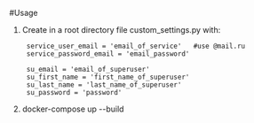#Usage

1. Create in a root directory file custom_settings.py with:

        service_user_email = 'email_of_service'   #use @mail.ru
        service_password_email = 'email_password'
        
        su_email = 'email_of_superuser'
        su_first_name = 'first_name_of_superuser'
        su_last_name = 'last_name_of_superuser'
        su_password = 'password'

2. docker-compose up --build